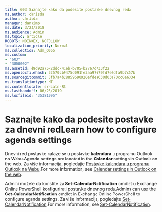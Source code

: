 ```yaml
---
title: 603 Saznajte kako da podesite postavke dnevnog reda
ms.author: chrisda
author: chrisda
manager: dansimp
ms.date: 3/23/2018
ms.audience: Admin
ms.topic: article
ROBOTS: NOINDEX, NOFOLLOW
localization_priority: Normal
ms.collection: Adm_O365
ms.custom:
- "603"
- "3800002"
ms.assetid: d9d92a75-2ddc-41eb-b705-b2767d733f22
ms.openlocfilehash: 62570cb9475d091fe3aa97679fd7e9dfa9b7c57b
ms.sourcegitcommit: 5fb7a4b28859690020efdea630d03e70cc0e6334
ms.translationtype: MT
ms.contentlocale: sr-Latn-RS
ms.lasthandoff: 06/28/2019
ms.locfileid: "35381095"
---
```

# <a name="learn-how-to-configure-agenda-settings"></a><span data-ttu-id="fb2d7-102">Saznajte kako da podesite postavke za dnevni red</span><span class="sxs-lookup"><span data-stu-id="fb2d7-102">Learn how to configure agenda settings</span></span>

<span data-ttu-id="fb2d7-103">Dnevni red postavke nalaze se u postavke **kalendara** u programu Outlook na Webu.</span><span class="sxs-lookup"><span data-stu-id="fb2d7-103">Agenda settings are located in the **Calendar** settings in Outlook on the web.</span></span> <span data-ttu-id="fb2d7-104">Za više informacija, pogledajte [Postavke kalendara u programu Outlook na Webu](https://support.office.com/article/12cba5a4-4f95-4d00-bfc3-b694aa67ac8f).</span><span class="sxs-lookup"><span data-stu-id="fb2d7-104">For more information, see [Calendar settings in Outlook on the web](https://support.office.com/article/12cba5a4-4f95-4d00-bfc3-b694aa67ac8f).</span></span>

<span data-ttu-id="fb2d7-105">Admini možete da koristite za **Set-CalendarNotification** cmdlet u Exchange Online PowerShell konfigurirati postavke dnevnog reda.</span><span class="sxs-lookup"><span data-stu-id="fb2d7-105">Admins can use the **Set-CalendarNotification** cmdlet in Exchange Online PowerShell to configure agenda settings.</span></span> <span data-ttu-id="fb2d7-106">Za više informacija, pogledajte [Set-CalendarNotification](https://technet.microsoft.com/library/dd351284).</span><span class="sxs-lookup"><span data-stu-id="fb2d7-106">For more information, see [Set-CalendarNotification](https://technet.microsoft.com/library/dd351284).</span></span>
